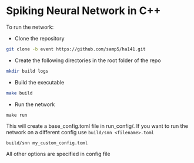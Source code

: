 # Spiking Neural Network in C++
To run the network:
- Clone the repository

```bash
git clone -b event https://github.com/samp5/ha141.git

```

- Create the following directories in the root folder of the repo
```bash
mkdir build logs
```

- Build the executable
```bash
make build
```

- Run the network
```
make run
```

This will create a base_config.toml file in run_config/. If you want to run the network on a different config use `build/snn <filename>.toml`
```bash
build/snn my_custom_config.toml

```
All other options are specified in config file

